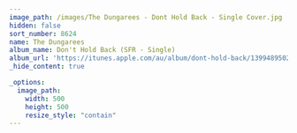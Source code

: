 ```yaml
---
image_path: /images/The Dungarees - Dont Hold Back - Single Cover.jpg
hidden: false
sort_number: 8624
name: The Dungarees
album_name: Don't Hold Back (SFR - Single)
album_url: 'https://itunes.apple.com/au/album/dont-hold-back/1399489502?i=1399489578'
_hide_content: true

_options:
  image_path:
    width: 500
    height: 500
    resize_style: "contain"
---
```


